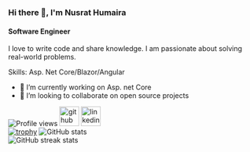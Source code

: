 ### Hi there 👋, I'm Nusrat Humaira
#### Software Engineer
I love to write code and share knowledge. I am passionate about solving real-world problems.

Skills: Asp. Net Core/Blazor/Angular

- 🔭 I’m currently working on Asp. net Core 
- 👯 I’m looking to collaborate on open source projects
  
![Profile views](https://komarev.com/ghpvc/?username=NusratHumaira)
[<img src='https://cdn.jsdelivr.net/npm/simple-icons@3.0.1/icons/github.svg' alt='github' height='40'>](https://github.com/NusratHumaira)  [<img src='https://cdn.jsdelivr.net/npm/simple-icons@3.0.1/icons/linkedin.svg' alt='linkedin' height='40'>](https://www.linkedin.com/in/https://www.linkedin.com/in/nusrat-humaira//)  
[![trophy](https://github-profile-trophy.vercel.app/?username=NusratHumaira)](https://github.com/ryo-ma/github-profile-trophy)
![GitHub stats](https://github-readme-stats.vercel.app/api?username=NusratHumaira&show_icons=true&count_private=true)  
![GitHub streak stats](https://streak-stats.demolab.com/?user=NusratHumaira)  

